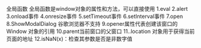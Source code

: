 全局函数
    全局函数是window对象的属性和方法，可以直接使用
    1.eval
    2.alert
    3.onload事件
    4.onresize事件
    5.setTimeout事件
    6.setInterval事件
    7.open
    8.ShowModalDialog 谷歌浏览器不支持
    9.opener属性代表创建该窗口的 Window 对象的引用
    10.parent当前窗口的父窗口
    11..location 对象用于获得当前页面的地址
    12.isNaN(x)：检查其参数是否是非数字值